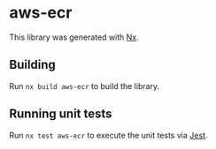 # aws-ecr

This library was generated with [Nx](https://nx.dev).

## Building

Run `nx build aws-ecr` to build the library.

## Running unit tests

Run `nx test aws-ecr` to execute the unit tests via [Jest](https://jestjs.io).
